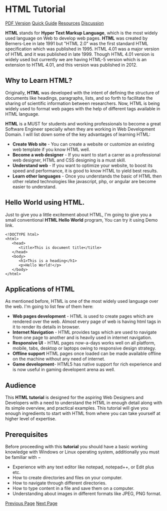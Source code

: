 # HTML Tutorial
[PDF Version](../html/html_pdf_version.md)
[Quick Guide](../html/html_quick_guide.md)
[Resources](../html/html_useful_resources.md)
[Discussion](../html/html_discussion.md)

**HTML** stands for **Hyper Text Markup Language**, which is the most widely used language on Web to develop web pages. **HTML** was created by Berners-Lee in late 1991 but "HTML 2.0" was the first standard HTML specification which was published in 1995. HTML 4.01 was a major version of HTML and it was published in late 1999. Though HTML 4.01 version is widely used but currently we are having HTML-5 version which is an extension to HTML 4.01, and this version was published in 2012.

## Why to Learn HTML?
Originally, **HTML** was developed with the intent of defining the structure of documents like headings, paragraphs, lists, and so forth to facilitate the sharing of scientific information between researchers. Now, HTML is being widely used to format web pages with the help of different tags available in HTML language.

**HTML** is a MUST for students and working professionals to become a great Software Engineer specially when they are working in Web Development Domain. I will list down some of the key advantages of learning HTML:

   * **Create Web site** - You can create a website or customize an existing web template if you know HTML well.
   * **Become a web designer** - If you want to start a carrer as a professional web designer, HTML and CSS designing is a must skill.
   * **Understand web** - If you want to optimize your website, to boost its speed and performance, it is good to know HTML to yield best results.
   * **Learn other languages** - Once you understands the basic of HTML then other related technologies like javascript, php, or angular are become easier to understand.

## Hello World using HTML.
Just to give you a little excitement about HTML, I'm going to give you a small conventional **HTML Hello World** program, You can try it using Demo link.

```
<!DOCTYPE html>
<html>
   <head>
      <title>This is document title</title>
   </head>	
   <body>
      <h1>This is a heading</h1>
      <p>Hello World!</p>
   </body>	
</html>
```
## Applications of HTML
As mentioned before, HTML is one of the most widely used language over the web. I'm going to list few of them here:

   * **Web pages development** - HTML is used to create pages which are rendered over the web. Almost every page of web is having html tags in it to render its details in browser.
   * **Internet Navigation** - HTML provides tags which are used to navigate from one page to another and is heavily used in internet navigation.
   * **Responsive UI** - HTML pages now-a-days works well on all platform, mobile, tabs, desktop or laptops owing to responsive design strategy.
   * **Offline support** HTML pages once loaded can be made available offline on the machine without any need of internet.
   * **Game development**- HTML5 has native support for rich experience and is now useful in gaming developent arena as well.

## Audience
This **HTML tutorial** is designed for the aspiring Web Designers and Developers with a need to understand the HTML in enough detail along with its simple overview, and practical examples. This tutorial will give you enough ingredients to start with HTML from where you can take yourself at higher level of expertise.

## Prerequisites
Before proceeding with this **tutorial** you should have a basic working knowledge with Windows or Linux operating system, additionally you must be familiar with −

   * Experience with any text editor like notepad, notepad++, or Edit plus etc.
   * How to create directories and files on your computer.
   * How to navigate through different directories.
   * How to type content in a file and save them on a computer.
   * Understanding about images in different formats like JPEG, PNG format.


[Previous Page](../html/index.md) [Next Page](../html/html_overview.md) 
